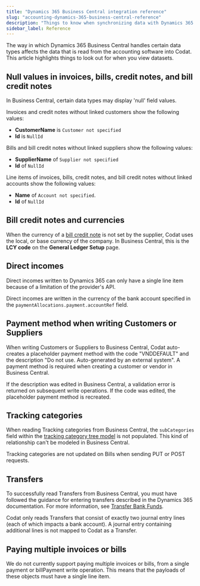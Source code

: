 ```yaml
---
title: "Dynamics 365 Business Central integration reference"
slug: "accounting-dynamics-365-business-central-reference"
description: "Things to know when synchronizing data with Dynamics 365 Business Central."
sidebar_label: Reference
---
```


The way in which Dynamics 365 Business Central handles certain data types affects the data that is read from the accounting software into Codat. This article highlights things to look out for when you view datasets.

## Null values in invoices, bills, credit notes, and bill credit notes

In Business Central, certain data types may display 'null' field values.

Invoices and credit notes without linked customers show the following values:

- **CustomerName** is `Customer not specified`
- **Id** is `NullId`

Bills and bill credit notes without linked suppliers show the following values:

- **SupplierName** of `Supplier not specified`
- **Id** of `NullId`

Line items of invoices, bills, credit notes, and bill credit notes without linked accounts show the following values:

- **Name** of `Account not specified`.
- **Id** of `NullId`

## Bill credit notes and currencies

When the currency of a [bill credit note](/accounting-api#/schemas/billcreditnotes) is not set by the supplier, Codat uses the local, or base currency of the company. In Business Central, this is the **LCY code** on the **General Ledger Setup** page.

## Direct incomes

Direct incomes written to Dynamics 365 can only have a single line item because of a limitation of the provider's API.

Direct incomes are written in the currency of the bank account specified in the `paymentAllocations.payment.accountRef` field.

## Payment method when writing Customers or Suppliers

When writing Customers or Suppliers to Business Central, Codat auto-creates a placeholder payment method with the code "VNDDEFAULT" and the description "Do not use. Auto-generated by an external system". A payment method is required when creating a customer or vendor in Business Central.

If the description was edited in Business Central, a validation error is returned on subsequent write operations. If the code was edited, the placeholder payment method is recreated.

## Tracking categories

When reading Tracking categories from Business Central, the `subCategories` field within the [tracking category tree model](/accounting-api#/schemas/TrackingCategoryTree) is not populated. This kind of relationship can't be modeled in Business Central.

Tracking categories are not updated on Bills when sending PUT or POST requests.

## Transfers

To successfully read Transfers from Business Central, you must have followed the guidance for entering transfers described in the Dynamics 365 documentation. For more information, see <a className="external" href="https://learn.microsoft.com/en-gb/dynamics365/business-central/bank-how-transfer-bank-funds" target="_blank">Transfer Bank Funds</a>.

Codat only reads Transfers that consist of exactly two journal entry lines (each of which impacts a bank account). A journal entry containing additional lines is not mapped to Codat as a Transfer.

## Paying multiple invoices or bills

We do not currently support paying multiple invoices or bills, from a single payment or billPayment write operation. This means that the payloads of these objects must have a single line item.
